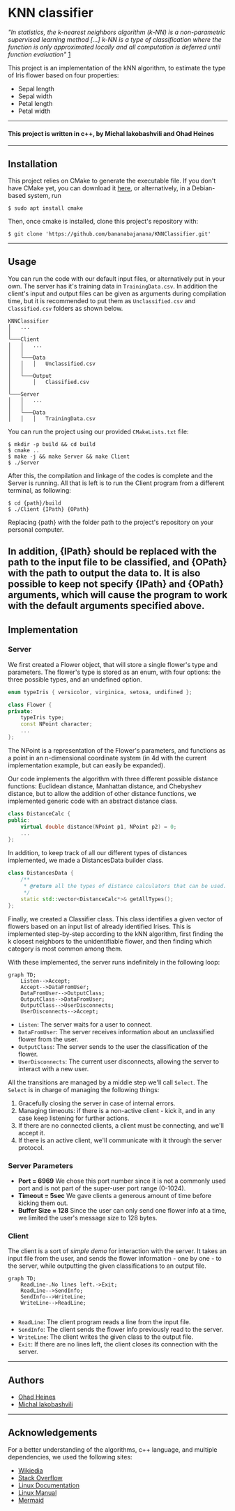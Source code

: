 # KNN classifier
<em>"In statistics, the k-nearest neighbors algorithm (k-NN) is a non-parametric supervised learning method [...] k-NN is a type of classification where the function is only approximated locally and all computation is deferred until function evaluation"</em> [1]
<p>This project is an implementation of the kNN algorithm, to estimate the type of Iris flower based on four properties:</p>
<ul>
<li>Sepal length</li>
<li>Sepal width</li>
<li>Petal length</li>
<li>Petal width</li>
</ul>

----
#### This project is written in <b>c++</b>, by <b>Michal Iakobashvili</b> and <b>Ohad Heines</b> 

----

## Installation

This project relies on CMake to generate the executable file. If you don't have CMake yet, you can download it [here](https://cmake.org/download/), or alternatively, in a Debian-based system, run

```console
$ sudo apt install cmake
```

<p>Then, once cmake is installed, clone this project's repository with:</p>

```console
$ git clone 'https://github.com/bananabajanana/KNNClassifier.git'
```

----

## Usage
You can run the code with our default input files, or alternatively put in your own.
The server has it's training data in <code>TrainingData.csv</code>.
In addition the client's input and output files can be given as arguments during compilation time, but it is recommended to put them as <code>Unclassified.csv</code> and <code>Classified.csv</code> folders as shown below.

```
KNNClassifier
│   ...
│
└───Client
│   │   ...
│   │   
│   └───Data
│   │   │   Unclassified.csv
│   │       
│   └───Output
│       │   Classified.csv
│
└───Server
│   │   ...
│   │   
│   └───Data
│   │   │   TrainingData.csv
```

<p>You can run the project using our provided <code>CMakeLists.txt</code> file:</p>

```console
$ mkdir -p build && cd build
$ cmake ..
$ make -j && make Server && make Client
$ ./Server
```

After this, the compilation and linkage of the codes is complete and the Server is running.
All that is left is to run the Client program from a different terminal, as following:

```console
$ cd {path}/build
$ ./Client {IPath} {OPath}
```
Replacing {path} with the folder path to the project's repository on your personal computer.

In addition,  {IPath} should be replaced with the path to the input file to be classified, and {OPath} with the path to output the data to.
It is also possible to keep not specify {IPath} and {OPath} arguments, which will cause the program to work with the default arguments specified above.
----

## Implementation

### Server
We first created a Flower object, that will store a single flower's type and parameters. The flower's type is stored as an enum, with four options: the three possible types, and an undefined option.

```c++
enum typeIris { versicolor, virginica, setosa, undifined };

class Flower {
private:
    typeIris type;
    const NPoint character;
    ...
};
```
The NPoint is a representation of the Flower's parameters, and functions as a point in an n-dimensional coordinate system (in 4d with the current implementation example, but can easily be expanded).

Our code implements the algorithm with three different possible distance functions: Euclidean distance, Manhattan distance, and Chebyshev distance, but to allow the addition of other distance functions, we implemented generic code with an abstract distance class.

```c++
class DistanceCalc {
public:
    virtual double distance(NPoint p1, NPoint p2) = 0;
    ...
};
```

In addition, to keep track of all our different types of distances implemented, we made a DistancesData builder class.

```c++
class DistancesData {
    /**
     * @return all the types of distance calculators that can be used.
     */
    static std::vector<DistanceCalc*>& getAllTypes();
};
```

Finally, we created a Classifier class. This class identifies a given vector of flowers based on an input list of already identified Irises. This is implemented step-by-step according to the kNN algorithm, first finding the k closest neighbors to the unidentifiable flower, and then finding which category is most common among them.

With these implemented, the server runs indefinitely in the following loop:

```mermaid
graph TD;
    Listen-->Accept;
    Accept-->DataFromUser;
    DataFromUser-->OutputClass;
    OutputClass-->DataFromUser;
    OutputClass-->UserDisconnects;
    UserDisconnects-->Accept;
```

* <code>Listen</code>: The server waits for a user to connect.
* <code>DataFromUser</code>: The server receives information about an unclassified flower from the user.
* <code>OutputClass</code>: The server sends to the user the classification of the flower.
* <code>UserDisconnects</code>: The current user disconnects, allowing the server to interact with a new user.

All the transitions are managed by a middle step we'll call <code>Select</code>. The <code>Select</code> is in charge of managing the following things:
1. Gracefully closing the server in case of internal errors.
2. Managing timeouts: if there is a non-active client - kick it, and in any case keep listening for further actions.
3. If there are no connected clients, a client must be connecting, and we'll accept it.
4. If there is an active client, we'll communicate with it through the server protocol.

### Server Parameters

* **Port = 6969** We chose this port number since it is not a commonly used port and is not part of the super-user port range (0-1024).
* **Timeout = 5sec** We gave clients a generous amount of time before kicking them out.
* **Buffer Size = 128** Since the user can only send one flower info at a time, we limited the user's message size to 128 bytes. 

### Client

The client is a sort of *simple demo* for interaction with the server. It takes an input file from the user, and sends the flower information - one by one - to the server, while outputting the given classifications to an output file.

```mermaid
graph TD;
    ReadLine-.No lines left.->Exit;
    ReadLine-->SendInfo;
    SendInfo-->WriteLine;
    WriteLine-->ReadLine;
    
```

* <code>ReadLine</code>: The client program reads a line from the input file.
* <code>SendInfo</code>: The client sends the flower info previously read to the server.
* <code>WriteLine</code>: The client writes the given class to the output file.
* <code>Exit</code>: If there are no lines left, the client closes its connection with the server.

----
## Authors

* [Ohad Heines](https://github.com/bananabajanana)
* [Michal Iakobashvili](https://github.com/michaliakobashvili)

----
## Acknowledgements

For a better understanding of the algorithms, c++ language, and multiple dependencies, we used the following sites:
* [Wikiedia](https://www.wikipedia.org/)
* [Stack Overflow](https://stackoverflow.com/)
* [Linux Documentation](https://linux.die.net/)
* [Linux Manual](https://man7.org/linux/man-pages/man2/select.2.html)
* [Mermaid](https://mermaid-js.github.io/mermaid/#/)

[1]: https://en.wikipedia.org/wiki/K-nearest_neighbors_algorithm